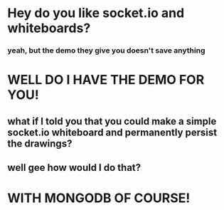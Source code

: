 # Hey do you like socket.io and whiteboards?
### yeah, but the demo they give you doesn't save anything
# WELL DO I HAVE THE DEMO FOR YOU!
## what if I told you that you could make a simple socket.io whiteboard and permanently persist the drawings?
## well gee how would I do that?
# WITH MONGODB OF COURSE!
